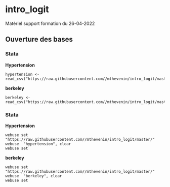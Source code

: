 # intro_logit
Matériel support formation du 26-04-2022



## Ouverture des bases 

### Stata

**Hypertension**  

```{}
hypertension <- read_csv("https://raw.githubusercontent.com//mthevenin/intro_logit/master/hypertension.csv")
```

**berkeley**  

```{}
berkeley <- read_csv("https://raw.githubusercontent.com//mthevenin/intro_logit/master/berkeley.csv")
```


### Stata

**Hypertension**  

```{}
webuse set "https://raw.githubusercontent.com//mthevenin/intro_logit/master/"
webuse  "hypertension", clear
webuse set
```

**berkeley**  

```{}
webuse set "https://raw.githubusercontent.com//mthevenin/intro_logit/master/"
webuse  "berkeley", clear
webuse set
```
